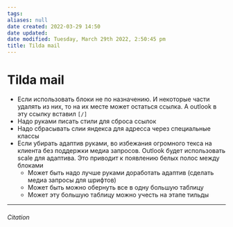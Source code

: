 ```yaml
---
tags: 
aliases: null
date created: 2022-03-29 14:50
date updated:
date modified: Tuesday, March 29th 2022, 2:50:45 pm
title: Tilda mail
---
```


# Tilda mail

- Если использовать блоки не по назначению. И некоторые части удалять из них, то на их месте может остаться ссылка. А outlook  в эту ссылку  вставил `[/]`
- Надо руками писать стили для сброса ссылок
- Надо сбрасывать слии яндекса для адресса через специальные классы
- Если убирать адаптив руками, во избежания огромного текса на клиента без поддержки медиа запросов. Outlook будет использовать scale для адаптива. Это приводит к появлению белых полос между блоками
	- Может быть надо лучше руками доработать адаптив (сделать медиа запросы для шрифтов)
	- Может быть можно обернуть все в одну большую таблицу 
	- Может эту большую таблицу можно учесть на этапе тильды


---

###### Citation


